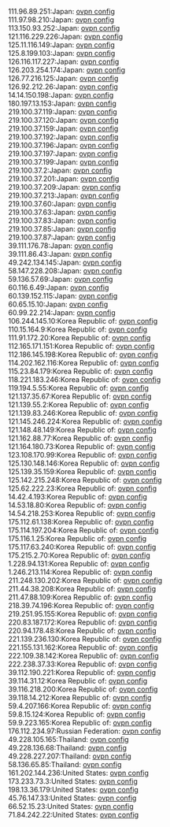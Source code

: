111.96.89.251:Japan: [ovpn config](vpn/111_96_89_251.ovpn)  
111.97.98.210:Japan: [ovpn config](vpn/111_97_98_210.ovpn)  
113.150.93.252:Japan: [ovpn config](vpn/113_150_93_252.ovpn)  
121.116.229.226:Japan: [ovpn config](vpn/121_116_229_226.ovpn)  
125.11.116.149:Japan: [ovpn config](vpn/125_11_116_149.ovpn)  
125.8.199.103:Japan: [ovpn config](vpn/125_8_199_103.ovpn)  
126.116.117.227:Japan: [ovpn config](vpn/126_116_117_227.ovpn)  
126.203.254.174:Japan: [ovpn config](vpn/126_203_254_174.ovpn)  
126.77.216.125:Japan: [ovpn config](vpn/126_77_216_125.ovpn)  
126.92.212.26:Japan: [ovpn config](vpn/126_92_212_26.ovpn)  
14.14.150.198:Japan: [ovpn config](vpn/14_14_150_198.ovpn)  
180.197.13.153:Japan: [ovpn config](vpn/180_197_13_153.ovpn)  
219.100.37.119:Japan: [ovpn config](vpn/219_100_37_119.ovpn)  
219.100.37.120:Japan: [ovpn config](vpn/219_100_37_120.ovpn)  
219.100.37.159:Japan: [ovpn config](vpn/219_100_37_159.ovpn)  
219.100.37.192:Japan: [ovpn config](vpn/219_100_37_192.ovpn)  
219.100.37.196:Japan: [ovpn config](vpn/219_100_37_196.ovpn)  
219.100.37.197:Japan: [ovpn config](vpn/219_100_37_197.ovpn)  
219.100.37.199:Japan: [ovpn config](vpn/219_100_37_199.ovpn)  
219.100.37.2:Japan: [ovpn config](vpn/219_100_37_2.ovpn)  
219.100.37.201:Japan: [ovpn config](vpn/219_100_37_201.ovpn)  
219.100.37.209:Japan: [ovpn config](vpn/219_100_37_209.ovpn)  
219.100.37.213:Japan: [ovpn config](vpn/219_100_37_213.ovpn)  
219.100.37.60:Japan: [ovpn config](vpn/219_100_37_60.ovpn)  
219.100.37.63:Japan: [ovpn config](vpn/219_100_37_63.ovpn)  
219.100.37.83:Japan: [ovpn config](vpn/219_100_37_83.ovpn)  
219.100.37.85:Japan: [ovpn config](vpn/219_100_37_85.ovpn)  
219.100.37.87:Japan: [ovpn config](vpn/219_100_37_87.ovpn)  
39.111.176.78:Japan: [ovpn config](vpn/39_111_176_78.ovpn)  
39.111.86.43:Japan: [ovpn config](vpn/39_111_86_43.ovpn)  
49.242.134.145:Japan: [ovpn config](vpn/49_242_134_145.ovpn)  
58.147.228.208:Japan: [ovpn config](vpn/58_147_228_208.ovpn)  
59.136.57.69:Japan: [ovpn config](vpn/59_136_57_69.ovpn)  
60.116.6.49:Japan: [ovpn config](vpn/60_116_6_49.ovpn)  
60.139.152.115:Japan: [ovpn config](vpn/60_139_152_115.ovpn)  
60.65.15.10:Japan: [ovpn config](vpn/60_65_15_10.ovpn)  
60.99.22.214:Japan: [ovpn config](vpn/60_99_22_214.ovpn)  
106.244.145.10:Korea Republic of: [ovpn config](vpn/106_244_145_10.ovpn)  
110.15.164.9:Korea Republic of: [ovpn config](vpn/110_15_164_9.ovpn)  
111.91.172.20:Korea Republic of: [ovpn config](vpn/111_91_172_20.ovpn)  
112.165.171.151:Korea Republic of: [ovpn config](vpn/112_165_171_151.ovpn)  
112.186.145.198:Korea Republic of: [ovpn config](vpn/112_186_145_198.ovpn)  
114.202.162.116:Korea Republic of: [ovpn config](vpn/114_202_162_116.ovpn)  
115.23.84.179:Korea Republic of: [ovpn config](vpn/115_23_84_179.ovpn)  
118.221.183.246:Korea Republic of: [ovpn config](vpn/118_221_183_246.ovpn)  
119.194.5.55:Korea Republic of: [ovpn config](vpn/119_194_5_55.ovpn)  
121.137.35.67:Korea Republic of: [ovpn config](vpn/121_137_35_67.ovpn)  
121.139.55.2:Korea Republic of: [ovpn config](vpn/121_139_55_2.ovpn)  
121.139.83.246:Korea Republic of: [ovpn config](vpn/121_139_83_246.ovpn)  
121.145.246.224:Korea Republic of: [ovpn config](vpn/121_145_246_224.ovpn)  
121.148.48.149:Korea Republic of: [ovpn config](vpn/121_148_48_149.ovpn)  
121.162.88.77:Korea Republic of: [ovpn config](vpn/121_162_88_77.ovpn)  
121.164.180.73:Korea Republic of: [ovpn config](vpn/121_164_180_73.ovpn)  
123.108.170.99:Korea Republic of: [ovpn config](vpn/123_108_170_99.ovpn)  
125.130.148.146:Korea Republic of: [ovpn config](vpn/125_130_148_146.ovpn)  
125.139.35.159:Korea Republic of: [ovpn config](vpn/125_139_35_159.ovpn)  
125.142.215.248:Korea Republic of: [ovpn config](vpn/125_142_215_248.ovpn)  
125.62.222.23:Korea Republic of: [ovpn config](vpn/125_62_222_23.ovpn)  
14.42.4.193:Korea Republic of: [ovpn config](vpn/14_42_4_193.ovpn)  
14.53.18.80:Korea Republic of: [ovpn config](vpn/14_53_18_80.ovpn)  
14.54.218.253:Korea Republic of: [ovpn config](vpn/14_54_218_253.ovpn)  
175.112.61.138:Korea Republic of: [ovpn config](vpn/175_112_61_138.ovpn)  
175.114.197.204:Korea Republic of: [ovpn config](vpn/175_114_197_204.ovpn)  
175.116.1.25:Korea Republic of: [ovpn config](vpn/175_116_1_25.ovpn)  
175.117.63.240:Korea Republic of: [ovpn config](vpn/175_117_63_240.ovpn)  
175.215.2.70:Korea Republic of: [ovpn config](vpn/175_215_2_70.ovpn)  
1.228.94.131:Korea Republic of: [ovpn config](vpn/1_228_94_131.ovpn)  
1.246.213.114:Korea Republic of: [ovpn config](vpn/1_246_213_114.ovpn)  
211.248.130.202:Korea Republic of: [ovpn config](vpn/211_248_130_202.ovpn)  
211.44.38.208:Korea Republic of: [ovpn config](vpn/211_44_38_208.ovpn)  
211.47.88.109:Korea Republic of: [ovpn config](vpn/211_47_88_109.ovpn)  
218.39.74.196:Korea Republic of: [ovpn config](vpn/218_39_74_196.ovpn)  
219.251.95.155:Korea Republic of: [ovpn config](vpn/219_251_95_155.ovpn)  
220.83.187.172:Korea Republic of: [ovpn config](vpn/220_83_187_172.ovpn)  
220.94.178.48:Korea Republic of: [ovpn config](vpn/220_94_178_48.ovpn)  
221.139.236.130:Korea Republic of: [ovpn config](vpn/221_139_236_130.ovpn)  
221.155.131.162:Korea Republic of: [ovpn config](vpn/221_155_131_162.ovpn)  
222.109.38.142:Korea Republic of: [ovpn config](vpn/222_109_38_142.ovpn)  
222.238.37.33:Korea Republic of: [ovpn config](vpn/222_238_37_33.ovpn)  
39.112.190.221:Korea Republic of: [ovpn config](vpn/39_112_190_221.ovpn)  
39.114.31.12:Korea Republic of: [ovpn config](vpn/39_114_31_12.ovpn)  
39.116.218.200:Korea Republic of: [ovpn config](vpn/39_116_218_200.ovpn)  
39.118.14.212:Korea Republic of: [ovpn config](vpn/39_118_14_212.ovpn)  
59.4.207.166:Korea Republic of: [ovpn config](vpn/59_4_207_166.ovpn)  
59.8.15.124:Korea Republic of: [ovpn config](vpn/59_8_15_124.ovpn)  
59.9.223.165:Korea Republic of: [ovpn config](vpn/59_9_223_165.ovpn)  
176.112.234.97:Russian Federation: [ovpn config](vpn/176_112_234_97.ovpn)  
49.228.105.165:Thailand: [ovpn config](vpn/49_228_105_165.ovpn)  
49.228.136.68:Thailand: [ovpn config](vpn/49_228_136_68.ovpn)  
49.228.227.207:Thailand: [ovpn config](vpn/49_228_227_207.ovpn)  
58.136.65.85:Thailand: [ovpn config](vpn/58_136_65_85.ovpn)  
161.202.144.236:United States: [ovpn config](vpn/161_202_144_236.ovpn)  
173.233.73.3:United States: [ovpn config](vpn/173_233_73_3.ovpn)  
198.13.36.179:United States: [ovpn config](vpn/198_13_36_179.ovpn)  
45.76.147.33:United States: [ovpn config](vpn/45_76_147_33.ovpn)  
66.52.15.23:United States: [ovpn config](vpn/66_52_15_23.ovpn)  
71.84.242.22:United States: [ovpn config](vpn/71_84_242_22.ovpn)  
